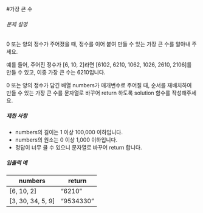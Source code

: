 #가장 큰 수

<h6>문제 설명</h6>
<p>0 또는 양의 정수가 주어졌을 때, 정수를 이어 붙여 만들 수 있는 가장 큰 수를 알아내 주세요.</p>

<p>예를 들어, 주어진 정수가 [6, 10, 2]라면 [6102, 6210, 1062, 1026, 2610, 2106]를 만들 수 있고, 이중 가장 큰 수는 6210입니다.</p>

<p>0 또는 양의 정수가 담긴 배열 numbers가 매개변수로 주어질 때, 순서를 재배치하여 만들 수 있는 가장 큰 수를 문자열로 바꾸어 return 하도록 solution 함수를 작성해주세요.</p>

<h5>제한 사항</h5>

<ul>
    <li>numbers의 길이는 1 이상 100,000 이하입니다.</li>
    <li>numbers의 원소는 0 이상 1,000 이하입니다.</li>
    <li>정답이 너무 클 수 있으니 문자열로 바꾸어 return 합니다.</li>
</ul>

<h5>입출력 예</h5>
<table>
    <thead>
        <tr>
            <th>numbers</th>
            <th>return</th>
        </tr>
    </thead>
    <tbody>
        <tr>
            <td>[6, 10, 2]</td>
            <td>
                <q>6210</q>
            </td>
        </tr>
        <tr>
            <td>[3, 30, 34, 5, 9]</td>
            <td>
                <q>9534330</q>
            </td>
        </tr>
    </tbody>
</table>